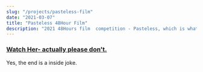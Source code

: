 ```yaml
---
slug: "/projects/pasteless-film"
date: "2021-03-07"
title: "Pasteless 48Hour Film"
description: "2021 48Hours film  competition - Pasteless, which is what happens when you use an inside joke as a film."
---
```


### [Watch Her- actually please don't.](https://youtu.be/FWfugmp-hoA)

Yes, the end is a inside joke.